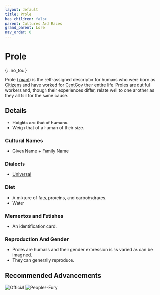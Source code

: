```yaml
---
layout: default
title: Prole
has_children: false
parent: Cultures And Races
grand_parent: Lore
nav_order: 0
---
```

# Prole
{: .no_toc }

Prole ([ˌprəʊl](https://en.wikipedia.org/wiki/International_Phonetic_Alphabet)) is the self-assigned descriptor for humans who were born as [Citizens](Game/Terms-And-Jargon#Citizen) and have worked for [CentGov](Game/Terms-And-Jargon#CentGov) their entire life. Proles are dutiful workers and, though their experiences differ, relate well to one another as they all toil for the same cause.

## Details
* Heights are that of humans.
* Weigh that of a human of their size.

### Cultural Names
* Given Name + Family Name.

### Dialects
* [Universal](Game/Terms-And-Jargon#Universal)


### Diet
* A mixture of fats, proteins, and carbohydrates.
* Water

### Mementos and Fetishes
* An identification card.

### Reproduction And Gender
* Proles are humans and their gender expression is as varied as can be imagined.
* They can generally reproduce.

## Recommended Advancements
![Official](Game/Blocks/Official)
![Peoples-Fury](Game/Blocks/Peoples-Fury)
